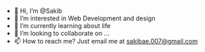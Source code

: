 - 👋 Hi, I’m @Sakib
- 👀 I’m interested in Web Development and design
- 🌱 I’m currently learning about life
- 💞️ I’m looking to collaborate on ...
- 📫 How to reach me? Just email me at sakibae.007@gmail.com

<!---
666Sakib/666Sakib is a ✨ special ✨ repository because its `README.md` (this file) appears on your GitHub profile.
You can click the Preview link to take a look at your changes.
--->
